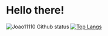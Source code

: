 # Hello there! 
![Joao11110 Github status](https://github-readme-stats.vercel.app/api?username=Joao11110&show_icons=true&theme=midnight-purple) [![Top Langs](https://github-readme-stats.vercel.app/api/top-langs/?username=Joao11110&layout=compact&show_icons=true&theme=midnight-purple)](https://github.com/anuraghazra/github-readme-stats)
#

